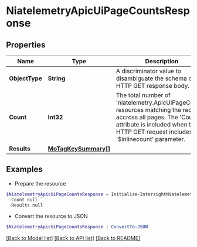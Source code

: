 # NiatelemetryApicUiPageCountsResponse
## Properties

Name | Type | Description | Notes
------------ | ------------- | ------------- | -------------
**ObjectType** | **String** | A discriminator value to disambiguate the schema of a HTTP GET response body. | 
**Count** | **Int32** | The total number of &#39;niatelemetry.ApicUiPageCounts&#39; resources matching the request, accross all pages. The &#39;Count&#39; attribute is included when the HTTP GET request includes the &#39;$inlinecount&#39; parameter. | [optional] 
**Results** | [**MoTagKeySummary[]**](MoTagKeySummary.md) |  | [optional] 

## Examples

- Prepare the resource
```powershell
$NiatelemetryApicUiPageCountsResponse = Initialize-IntersightNiatelemetryApicUiPageCountsResponse  -ObjectType null `
 -Count null `
 -Results null
```

- Convert the resource to JSON
```powershell
$NiatelemetryApicUiPageCountsResponse | ConvertTo-JSON
```

[[Back to Model list]](../README.md#documentation-for-models) [[Back to API list]](../README.md#documentation-for-api-endpoints) [[Back to README]](../README.md)


